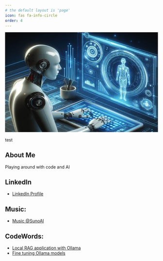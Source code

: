 ```yaml
---
# the default layout is 'page'
icon: fas fa-info-circle
order: 4
---
```


![alt text](static/image.png)

<a>test</a>
## About Me
Playing around with code and AI

## LinkedIn
- [LinkedIn Profile](https://www.linkedin.com/in/arul-vannala-tanzu/) 

## Music:
- [Music @SunoAI](https://suno.com/@projectsuno)

## CodeWords: 
- [Local RAG application with Ollama](blogs/ragwithollama.md)
- [Fine tuning Ollama models]()
